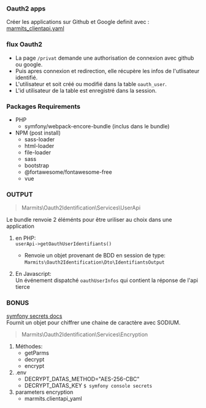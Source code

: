 ### Oauth2 apps
Créer les applications sur Github et Google
definit avec :  
[marmits_clientapi.yaml](src/Resources/config/packages/marmits_clientapi.yaml`)

### flux Oauth2
- La page `/privat` demande une authorisation de connexion avec github ou google.  
- Puis apres connexion et redirection, elle récupère les infos de l'utlisateur identifié.  
- L'utilisateur et soit créé ou modifié dans la table `oauth_user`.  
- L'id utilisateur de la table est enregistré dans la session.

### Packages Requirements
- PHP
    - symfony/webpack-encore-bundle (inclus dans le bundle)
- NPM (post install)
    - sass-loader
    - html-loader
    - file-loader
    - sass
    - bootstrap
    - @fortawesome/fontawesome-free
    - vue

### OUTPUT
>Marmits\Oauth2Identification\Services\UserApi

Le bundle renvoie 2 éléménts pour être uriliser au choix dans une application

1. en PHP:   
    `userApi->getOauthUserIdentifiants()`  
   - Renvoie un objet provenant de BDD en session de type:  
   `Marmits\Oauth2Identification\Dto\IdentifiantsOutput`

2. En Javascript:  
   Un événement dispatché `oauthUserInfos` qui contient la réponse de l'api tierce

### BONUS
[symfony secrets docs](https://symfony.com/doc/5.x/configuration/secrets.html)  
Fournit un objet pour chiffrer une chaine de caractère avec SODIUM. 
>Marmits\Oauth2Identification\Services\Encryption
1. Méthodes: 
   - getParms
   - decrypt
   - encrypt
2. .env 
   - DECRYPT_DATAS_METHOD="AES-256-CBC"
   - DECRYPT_DATAS_KEY `$ symfony console secrets`
3. parameters encryption
   - marmits.clientapi_yaml


